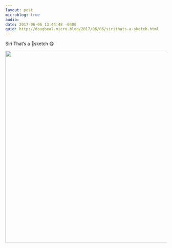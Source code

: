 ```yaml
---
layout: post
microblog: true
audio: 
date: 2017-06-06 13:44:48 -0400
guid: http://dougbeal.micro.blog/2017/06/06/sirithats-a-sketch.html
---
```

Siri
That’s a 🤔sketch 😋

<img src="http://dougbeal.micro.blog/uploads/2017/1acb3f5ce6.jpg" width="600" height="600" style="height: auto" />
